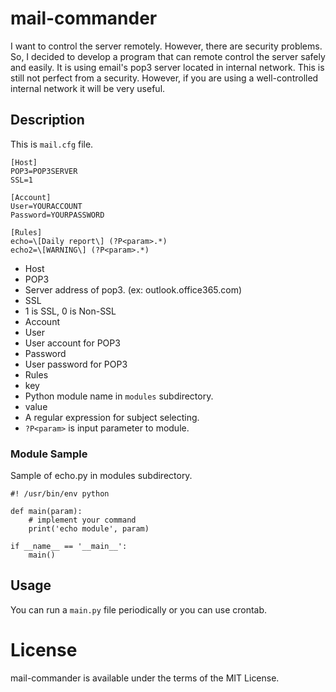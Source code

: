 # mail-commander

I want to control the server remotely. However, there are security problems. So, I decided to develop a program that can remote control the server safely and easily. It is using email's pop3 server located in internal network. This is still not perfect from a security. However, if you are using a well-controlled internal network it will be very useful.

## Description

This is `mail.cfg` file.

```
[Host]
POP3=POP3SERVER
SSL=1

[Account]
User=YOURACCOUNT
Password=YOURPASSWORD

[Rules]
echo=\[Daily report\] (?P<param>.*)
echo2=\[WARNING\] (?P<param>.*)
```

* Host
 * POP3
  * Server address of pop3. (ex: outlook.office365.com)
 * SSL
  * 1 is SSL, 0 is Non-SSL
* Account
 * User
  * User account for POP3
 * Password
  * User password for POP3
* Rules
 * key
  * Python module name in `modules` subdirectory.
 * value
  * A regular expression for subject selecting.
  * `?P<param>` is input parameter to module.

### Module Sample

Sample of echo.py in modules subdirectory.

```
#! /usr/bin/env python

def main(param):
    # implement your command
    print('echo module', param)

if __name__ == '__main__':
    main()
```

## Usage

You can run a `main.py` file periodically or you can use crontab.

# License

mail-commander is available under the terms of the MIT License.
